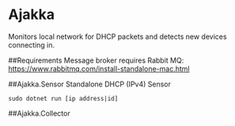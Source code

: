 # Ajakka
Monitors local network for DHCP packets and detects new devices connecting in.

##Requirements
Message broker requires Rabbit MQ: https://www.rabbitmq.com/install-standalone-mac.html

##Ajakka.Sensor
Standalone DHCP (IPv4) Sensor

`sudo dotnet run [ip address|id]`

##Ajakka.Collector